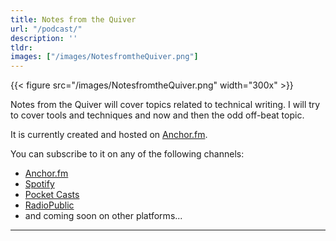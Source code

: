 ```yaml
---
title: Notes from the Quiver
url: "/podcast/"
description: ''
tldr: 
images: ["/images/NotesfromtheQuiver.png"]
---
```


{{< figure src="/images/NotesfromtheQuiver.png" width="300x" >}}

Notes from the Quiver will cover topics related to technical writing. I will try to cover tools and techniques and now and then the odd off-beat topic.

It is currently created and hosted on [Anchor.fm](https://anchor.fm).

You can subscribe to it on any of the following channels:
* [Anchor.fm](https://anchor.fm/notesfromthequiver)
* [Spotify](https://open.spotify.com/show/6M0tDxL44tQWAgQ9iuYXb6)
* [Pocket Casts](https://pca.st/l3r4pcju)
* [RadioPublic](https://radiopublic.com/notes-from-the-quiver-6Nyj7w)
* and coming soon on other platforms...

---


